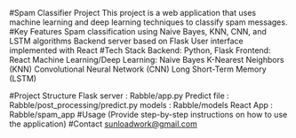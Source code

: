 #Spam Classifier Project
  This project is a web application that uses machine learning and deep learning techniques to classify spam messages.
#Key Features
  Spam classification using Naive Bayes, KNN, CNN, and LSTM algorithms
  Backend server based on Flask
  User interface implemented with React
#Tech Stack
 Backend: Python, Flask
 Frontend: React
 Machine Learning/Deep Learning:
  Naive Bayes
  K-Nearest Neighbors (KNN)
  Convolutional Neural Network (CNN)
  Long Short-Term Memory (LSTM)

#Project Structure
 Flask server : Rabble/app.py
 Predict file : Rabble/post_processing/predict.py
 models : Rabble/models
 React App : Rabble/spam_app
#Usage
(Provide step-by-step instructions on how to use the application)
#Contact
 sunloadwork@gmail.com
